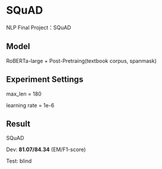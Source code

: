 # SQuAD
NLP Final Project：SQuAD

## Model
RoBERTa-large + Post-Pretraing(textbook corpus, spanmask)


## Experiment Settings
max_len = 180

learning rate = 1e-6

## Result
SQuAD

Dev:  **81.07/84.34** (EM/F1-score)

Test: blind
